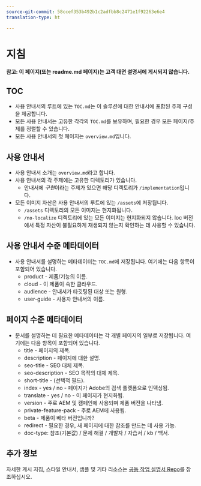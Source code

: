 ```yaml
---
source-git-commit: 58ccef353b492b1c2adfbb8c2471e1f92263e6e4
translation-type: ht

---
```

# 지침

**참고: 이 페이지(또는 readme.md 페이지)는 고객 대면 설명서에 게시되지 않습니다.**

## TOC

+ 사용 안내서의 루트에 있는 `TOC.md`는 이 솔루션에 대한 안내서에 포함된 주제 구성을 제공합니다.
+ 모든 사용 안내서는 고유한 각각의 `TOC.md`를 보유하며, 필요한 경우 모든 페이지/주제를 정렬할 수 있습니다.
+ 모든 사용 안내서의 첫 페이지는 `overview.md`입니다.

## 사용 안내서

+ 사용 안내서 소개는 `overview.md`라고 합니다.
+ 사용 안내서의 각 주제에는 고유한 디렉토리가 있습니다.
   + 안내서에 *구현*이라는 주제가 있으면 해당 디렉토리가 `/implementation`입니다.
+ 모든 이미지 자산은 사용 안내서의 루트에 있는 `/assets`에 저장됩니다.
   + `/assets` 디렉토리의 모든 이미지는 현지화됩니다.
   + `/no-localize` 디렉토리에 있는 모든 이미지는 현지화되지 않습니다. loc 버전에서 특정 자산이 불필요하게 재생되지 않는지 확인하는 데 사용할 수 있습니다.

## 사용 안내서 수준 메타데이터

+ 사용 안내서를 설명하는 메타데이터는 `TOC.md`에 저장됩니다. 여기에는 다음 항목이 포함되어 있습니다.
   + product - 제품/기능의 이름.
   + cloud - 이 제품이 속한 클라우드.
   + audience - 안내서가 타깃팅된 대상 또는 원형.
   + user-guide - 사용자 안내서의 이름.

## 페이지 수준 메타데이터

+ 문서를 설명하는 데 필요한 메타데이터는 각 개별 페이지의 일부로 저장됩니다. 여기에는 다음 항목이 포함되어 있습니다.
   + title - 페이지의 제목.
   + description - 페이지에 대한 설명.
   + seo-title - SEO 대체 제목.
   + seo-description - SEO 목적의 대체 제목.
   + short-title - (선택적 필드).
   + index - yes / no - 페이지가 Adobe의 검색 플랫폼으로 인덱싱됨.
   + translate - yes / no - 이 페이지가 현지화됨.
   + version - 주로 AEM 및 캠페인에 사용되며 제품 버전을 나타냄.
   + private-feature-pack - 주로 AEM에 사용됨.
   + beta - 제품이 베타 버전입니까?
   + redirect - 필요한 경우, 새 페이지에 대한 참조를 만드는 데 사용 가능.
   + doc-type: 참조(기본값) / 문제 해결 / 개발자 / 자습서 / kb / 백서.

## 추가 정보

자세한 게시 지침, 스타일 안내서, 샘플 및 기타 리소스는 [공동 작업 설명서 Repo](https://git.corp.adobe.com/AdobeDocs/collaborative-doc-instructions)를 참조하십시오.
